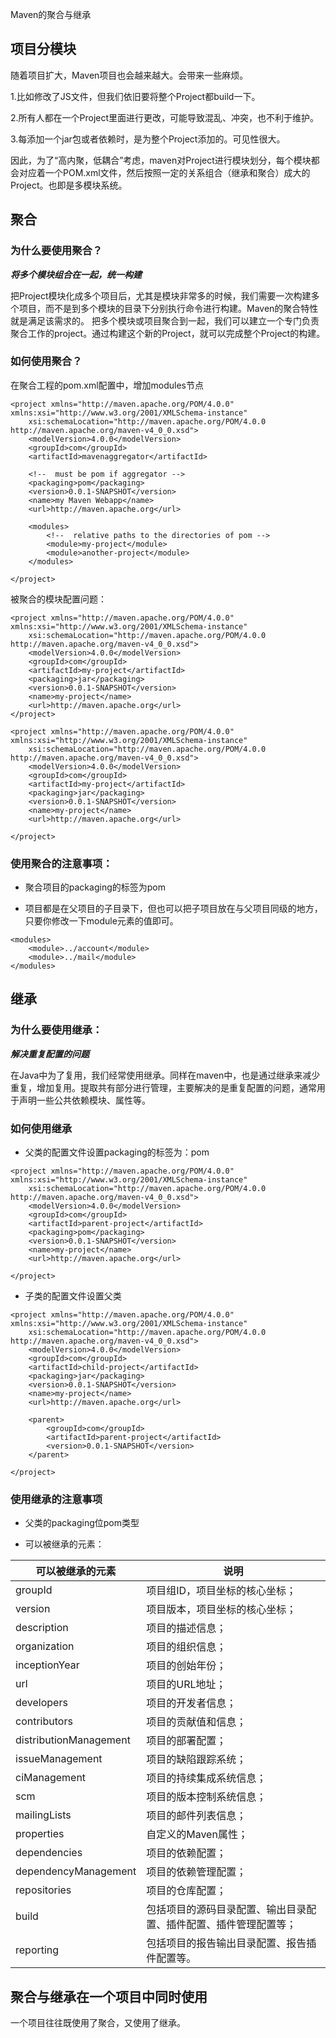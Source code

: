Maven的聚合与继承

## 项目分模块

随着项目扩大，Maven项目也会越来越大。会带来一些麻烦。

1.比如修改了JS文件，但我们依旧要将整个Project都build一下。

2.所有人都在一个Project里面进行更改，可能导致混乱、冲突，也不利于维护。

3.每添加一个jar包或者依赖时，是为整个Project添加的。可见性很大。

因此，为了“高内聚，低耦合”考虑，maven对Project进行模块划分，每个模块都会对应着一个POM.xml文件，然后按照一定的关系组合（继承和聚合）成大的Project。也即是多模块系统。

## 聚合

### 为什么要使用聚合？

***将多个模块组合在一起，统一构建***

把Project模块化成多个项目后，尤其是模块非常多的时候，我们需要一次构建多个项目，而不是到多个模块的目录下分别执行命令进行构建。Maven的聚合特性就是满足该需求的。
把多个模块或项目聚合到一起，我们可以建立一个专门负责聚合工作的project。通过构建这个新的Project，就可以完成整个Project的构建。

### 如何使用聚合？

在聚合工程的pom.xml配置中，增加modules节点

```
<project xmlns="http://maven.apache.org/POM/4.0.0" xmlns:xsi="http://www.w3.org/2001/XMLSchema-instance"
	xsi:schemaLocation="http://maven.apache.org/POM/4.0.0 http://maven.apache.org/maven-v4_0_0.xsd">
	<modelVersion>4.0.0</modelVersion>
	<groupId>com</groupId>
	<artifactId>mavenaggregator</artifactId>
 
	<!--  must be pom if aggregator -->
	<packaging>pom</packaging>
	<version>0.0.1-SNAPSHOT</version>
	<name>my Maven Webapp</name>
	<url>http://maven.apache.org</url>
	
	<modules>
		<!--  relative paths to the directories of pom -->
	    <module>my-project</module>
	    <module>another-project</module>
	</modules>
 
</project>

```

被聚合的模块配置问题：

```
<project xmlns="http://maven.apache.org/POM/4.0.0" xmlns:xsi="http://www.w3.org/2001/XMLSchema-instance"
	xsi:schemaLocation="http://maven.apache.org/POM/4.0.0 http://maven.apache.org/maven-v4_0_0.xsd">
	<modelVersion>4.0.0</modelVersion>
	<groupId>com</groupId>
	<artifactId>my-project</artifactId>
	<packaging>jar</packaging>
	<version>0.0.1-SNAPSHOT</version>
	<name>my-project</name>
	<url>http://maven.apache.org</url>
</project>

```

```
<project xmlns="http://maven.apache.org/POM/4.0.0" xmlns:xsi="http://www.w3.org/2001/XMLSchema-instance"
	xsi:schemaLocation="http://maven.apache.org/POM/4.0.0 http://maven.apache.org/maven-v4_0_0.xsd">
	<modelVersion>4.0.0</modelVersion>
	<groupId>com</groupId>
	<artifactId>my-project</artifactId>
	<packaging>jar</packaging>
	<version>0.0.1-SNAPSHOT</version>
	<name>my-project</name>
	<url>http://maven.apache.org</url>
 
</project>

```

### 使用聚合的注意事项：

* 聚合项目的packaging的标签为pom

* 项目都是在父项目的子目录下，但也可以把子项目放在与父项目同级的地方，只要你修改一下module元素的值即可。

```
<modules>
    <module>../account</module>
    <module>../mail</module>
</modules>
```

## 继承

### 为什么要使用继承：

***解决重复配置的问题***

在Java中为了复用，我们经常使用继承。同样在maven中，也是通过继承来减少重复，增加复用。提取共有部分进行管理，主要解决的是重复配置的问题，通常用于声明一些公共依赖模块、属性等。

### 如何使用继承

* 父类的配置文件设置packaging的标签为：pom

```
<project xmlns="http://maven.apache.org/POM/4.0.0" xmlns:xsi="http://www.w3.org/2001/XMLSchema-instance"
	xsi:schemaLocation="http://maven.apache.org/POM/4.0.0 http://maven.apache.org/maven-v4_0_0.xsd">
	<modelVersion>4.0.0</modelVersion>
	<groupId>com</groupId>
	<artifactId>parent-project</artifactId>
	<packaging>pom</packaging>
	<version>0.0.1-SNAPSHOT</version>
	<name>my-project</name>
	<url>http://maven.apache.org</url>
 
</project>

```

* 子类的配置文件设置父类

```
<project xmlns="http://maven.apache.org/POM/4.0.0" xmlns:xsi="http://www.w3.org/2001/XMLSchema-instance"
	xsi:schemaLocation="http://maven.apache.org/POM/4.0.0 http://maven.apache.org/maven-v4_0_0.xsd">
	<modelVersion>4.0.0</modelVersion>
	<groupId>com</groupId>
	<artifactId>child-project</artifactId>
	<packaging>jar</packaging>
	<version>0.0.1-SNAPSHOT</version>
	<name>my-project</name>
	<url>http://maven.apache.org</url>
 
	<parent>
        <groupId>com</groupId>
        <artifactId>parent-project</artifactId>
        <version>0.0.1-SNAPSHOT</version>
    </parent>
 
</project>

```

### 使用继承的注意事项

* 父类的packaging位pom类型

* 可以被继承的元素：

| 可以被继承的元素 | 说明 |
| ---- | ---- |
| groupId |	项目组ID，项目坐标的核心坐标； |
| version  |	项目版本，项目坐标的核心坐标； |
| description	|项目的描述信息；|
| organization	|项目的组织信息；|
| inceptionYear	|项目的创始年份；|
| url	| 项目的URL地址；|
| developers	| 项目的开发者信息；|
| contributors	| 项目的贡献值和信息；|
| distributionManagement	|项目的部署配置；|
| issueManagement	|项目的缺陷跟踪系统；|
| ciManagement	|项目的持续集成系统信息；|
| scm	|项目的版本控制系统信息；|
| mailingLists	|项目的邮件列表信息；|
| properties	|自定义的Maven属性；|
| dependencies	|项目的依赖配置；|
| dependencyManagement	|项目的依赖管理配置；|
| repositories	|项目的仓库配置；|
| build	|包括项目的源码目录配置、输出目录配置、插件配置、插件管理配置等；|
| reporting	|包括项目的报告输出目录配置、报告插件配置等。|

## 聚合与继承在一个项目中同时使用

一个项目往往既使用了聚合，又使用了继承。



